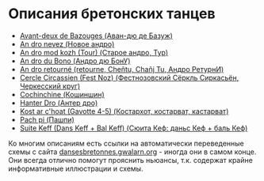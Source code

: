 Описания бретонских танцев
==========================

- [Avant-deux de Bazouges (Аван-дю де Базуж)](avant-deux-de-bazouges.md)
- [An dro nevez (Новое андро)](an-dro-nevez.md)
- [An dro mod kozh (Tour) (Старое андро, Тур)](tour-an-dro-mod-kozh.md)
- [An dro du Bono (Андро дю БонУ)](an-dro-du-bono.md)
- [An dro retourné (retourne, Cheñtu, Chañj Tu, Андро РетурнИ)](an-dro-retourne.md)
- [Cercle Circassien (Fest Noz) (Фестнозовский Сёркль Сиркасьён, Черкесский круг)](cercle-circassien.md)
- [Cochinchine (Кошиншин)](cochinchine.md)
- [Hanter Dro (Антер дро)](hanter-dro.md)
- [Kost ar c'hoat (Gavotte 4-5) (Костархот, костарват, кастарват)](kost-ar-c-hoat.md)
- [Pach pi (Пашпи)](pach-pi.md)
- [Suite Keff (Dans Keff + Bal Keff) (Сюита Кеф: даньс Кеф + баль Кеф)](suite-keff.md)

Ко многим описаниям есть ссылки на автоматически переведенные схемы с сайта [dansesbretonnes.gwalarn.org](http://dansesbretonnes.gwalarn.org) - иногда они в самом конце. Они всегда отлично помогут прояснить ньюансы, т.к. содержат крайне информативные иллюстрации и схемы.
